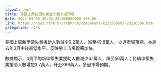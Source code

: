 ```yaml
---
layout: post
title: 美國上周初領失業金人數少過預期
date: 2021-05-06 20:46:24.000000000 +08:00
link: https://news.rthk.hk/rthk/ch/component/k2/1589589-20210506.htm
categories: rthk
---
```


美國上周新申領失業援助人數減少9.2萬人，減至49.8萬人，少過市場預期，亦是去年3月中後最低水平，反映勞工市場復蘇加快。

數據顯示，4周平均新申領失業援助人數減少6.1萬人，降至56萬人；持續申領失業援助人數增加3.7萬人，升至369萬人，多過市場預期。

